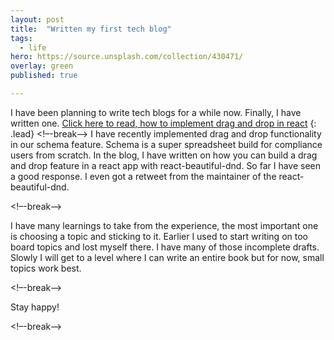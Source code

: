 ```yaml
---
layout: post
title:  "Written my first tech blog"
tags:
  - life
hero: https://source.unsplash.com/collection/430471/
overlay: green
published: true

---
```

I have been planning to write tech blogs for a while now. Finally, I have written one. [Click here to read, how to implement drag and drop in react][BLOG]
{: .lead}
<!–-break-–>
I have recently implemented drag and drop functionality in our schema feature. Schema is a super spreadsheet build for compliance users from scratch. In the blog, I have written on how you can build a drag and drop feature in a react app with react-beautiful-dnd. So far I have seen a good response. I even got a retweet from the maintainer of the react-beautiful-dnd.

<!–-break-–>

I have many learnings to take from the experience, the most important one is choosing a topic and sticking to it. Earlier I used to start writing on too board topics and lost myself there. I have many of those incomplete drafts. Slowly I will get to a level where I can write an entire book but for now, small topics work best.

<!–-break-–>

Stay happy!

<!–-break-–>

[BLOG]:     https://medium.com/@theBstaR/implement-drag-and-drop-in-a-react-app-with-react-beautiful-dnd-cc172204ebf2